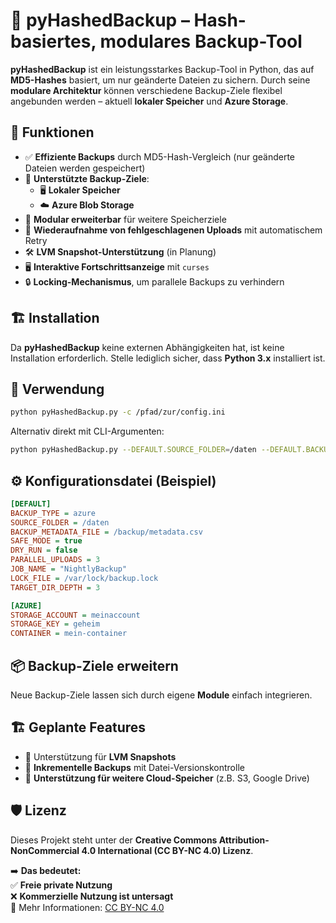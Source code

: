 # 🔐 pyHashedBackup – Hash-basiertes, modulares Backup-Tool

**pyHashedBackup** ist ein leistungsstarkes Backup-Tool in Python, das auf **MD5-Hashes** basiert, um nur geänderte Dateien zu sichern. Durch seine **modulare Architektur** können verschiedene Backup-Ziele flexibel angebunden werden – aktuell **lokaler Speicher** und **Azure Storage**.

## 🚀 Funktionen

- ✅ **Effiziente Backups** durch MD5-Hash-Vergleich (nur geänderte Dateien werden gespeichert)
- 📂 **Unterstützte Backup-Ziele**:
  - 🖥️ **Lokaler Speicher**
  - ☁️ **Azure Blob Storage**
- 🔌 **Modular erweiterbar** für weitere Speicherziele
- 🔄 **Wiederaufnahme von fehlgeschlagenen Uploads** mit automatischem Retry
- 🛠️ **LVM Snapshot-Unterstützung** (in Planung)
- 🖥️ **Interaktive Fortschrittsanzeige** mit `curses`
- 🔒 **Locking-Mechanismus**, um parallele Backups zu verhindern

## 🏗️ Installation

Da **pyHashedBackup** keine externen Abhängigkeiten hat, ist keine Installation erforderlich. Stelle lediglich sicher, dass **Python 3.x** installiert ist.

## 📜 Verwendung

```bash
python pyHashedBackup.py -c /pfad/zur/config.ini
```

Alternativ direkt mit CLI-Argumenten:

```bash
python pyHashedBackup.py --DEFAULT.SOURCE_FOLDER=/daten --DEFAULT.BACKUP_TYPE=local --LOCAL_STORAGE.DESTINATION=/backup
```

## ⚙️ Konfigurationsdatei (Beispiel)

```ini
[DEFAULT]
BACKUP_TYPE = azure
SOURCE_FOLDER = /daten
BACKUP_METADATA_FILE = /backup/metadata.csv
SAFE_MODE = true
DRY_RUN = false
PARALLEL_UPLOADS = 3
JOB_NAME = "NightlyBackup"
LOCK_FILE = /var/lock/backup.lock
TARGET_DIR_DEPTH = 3

[AZURE]
STORAGE_ACCOUNT = meinaccount
STORAGE_KEY = geheim
CONTAINER = mein-container
```

## 📦 Backup-Ziele erweitern

Neue Backup-Ziele lassen sich durch eigene **Module** einfach integrieren.

## 🏗️ Geplante Features

- 📸 Unterstützung für **LVM Snapshots**
- 🔄 **Inkrementelle Backups** mit Datei-Versionskontrolle
- 📂 **Unterstützung für weitere Cloud-Speicher** (z.B. S3, Google Drive)

## 🛡️ Lizenz

Dieses Projekt steht unter der **Creative Commons Attribution-NonCommercial 4.0 International (CC BY-NC 4.0) Lizenz**.

➡️ **Das bedeutet:**\
✅ **Freie private Nutzung**\
❌ **Kommerzielle Nutzung ist untersagt**\
📜 Mehr Informationen: [CC BY-NC 4.0](https://creativecommons.org/licenses/by-nc/4.0/)

